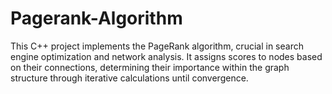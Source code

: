 # Pagerank-Algorithm
This C++ project implements the PageRank algorithm, crucial in search engine optimization and network analysis. It assigns scores to nodes based on their connections, determining their importance within the graph structure through iterative calculations until convergence.

